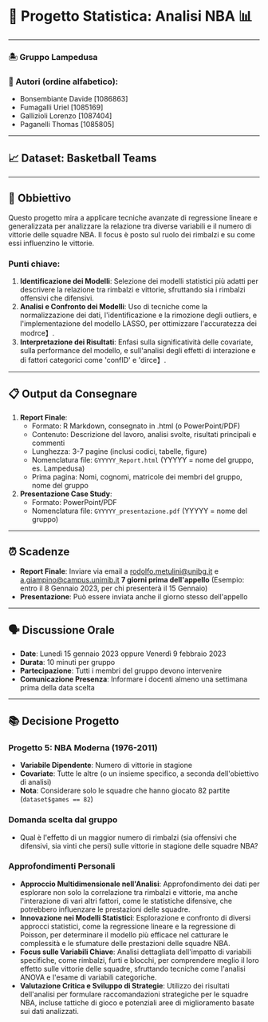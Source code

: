 # 🏀 Progetto Statistica: Analisi NBA 📊

---

### 🏝 Gruppo Lampedusa
### 📝 Autori (ordine alfabetico):
- Bonsembiante Davide [1086863]
- Fumagalli Uriel [1085169]
- Gallizioli Lorenzo [1087404]
- Paganelli Thomas [1085805]

---

## 📈 Dataset: Basketball Teams

---

## 🎯 Obbiettivo

Questo progetto mira a applicare tecniche avanzate di regressione lineare e generalizzata per analizzare la relazione tra diverse variabili e il numero di vittorie delle squadre NBA. Il focus è posto sul ruolo dei rimbalzi e su come essi influenzino le vittorie.

### Punti chiave:

1. **Identificazione dei Modelli**: Selezione dei modelli statistici più adatti per descrivere la relazione tra rimbalzi e vittorie, sfruttando sia i rimbalzi offensivi che difensivi.
2. **Analisi e Confronto dei Modelli**: Uso di tecniche come la normalizzazione dei dati, l'identificazione e la rimozione degli outliers, e l'implementazione del modello LASSO, per ottimizzare l'accuratezza dei mod​​rce】.
3. **Interpretazione dei Risultati**: Enfasi sulla significatività delle covariate, sulla performance del modello, e sull'analisi degli effetti di interazione e di fattori categorici come 'confID' e 'di​​rce】.

---

## 📋 Output da Consegnare

1. **Report Finale**:
   - Formato: R Markdown, consegnato in .html (o PowerPoint/PDF)
   - Contenuto: Descrizione del lavoro, analisi svolte, risultati principali e commenti
   - Lunghezza: 3-7 pagine (inclusi codici, tabelle, figure)
   - Nomenclatura file: `GYYYYY_Report.html` (YYYYY = nome del gruppo, es. Lampedusa)
   - Prima pagina: Nomi, cognomi, matricole dei membri del gruppo, nome del gruppo
2. **Presentazione Case Study**:
   - Formato: PowerPoint/PDF
   - Nomenclatura file: `GYYYYY_presentazione.pdf` (YYYYY = nome del gruppo)

---

## ⏰ Scadenze

- **Report Finale**: Inviare via email a rodolfo.metulini@unibg.it e a.giampino@campus.unimib.it **7 giorni prima dell'appello** (Esempio: entro il 8 Gennaio 2023, per chi presenterà il 15 Gennaio)
- **Presentazione**: Può essere inviata anche il giorno stesso dell'appello

---

## 🗣 Discussione Orale

- **Date**: Lunedì 15 gennaio 2023 oppure Venerdì 9 febbraio 2023
- **Durata**: 10 minuti per gruppo
- **Partecipazione**: Tutti i membri del gruppo devono intervenire
- **Comunicazione Presenza**: Informare i docenti almeno una settimana prima della data scelta

---

## 📚 Decisione Progetto

### Progetto 5: NBA Moderna (1976-2011)

- **Variabile Dipendente**: Numero di vittorie in stagione
- **Covariate**: Tutte le altre (o un insieme specifico, a seconda dell'obiettivo di analisi)
- **Nota**: Considerare solo le squadre che hanno giocato 82 partite (`dataset$games == 82`)

### Domanda scelta dal gruppo

- Qual è l'effetto di un maggior numero di rimbalzi (sia offensivi che difensivi, sia vinti che persi) sulle vittorie in stagione delle squadre NBA?

### Approfondimenti Personali

- **Approccio Multidimensionale nell'Analisi**: Approfondimento dei dati per esplorare non solo la correlazione tra rimbalzi e vittorie, ma anche l'interazione di vari altri fattori, come le statistiche difensive, che potrebbero influenzare le prestazioni delle squadre.
- **Innovazione nei Modelli Statistici**: Esplorazione e confronto di diversi approcci statistici, come la regressione lineare e la regressione di Poisson, per determinare il modello più efficace nel catturare le complessità e le sfumature delle prestazioni delle squadre NBA.
- **Focus sulle Variabili Chiave**: Analisi dettagliata dell'impatto di variabili specifiche, come rimbalzi, furti e blocchi, per comprendere meglio il loro effetto sulle vittorie delle squadre, sfruttando tecniche come l'analisi ANOVA e l'esame di variabili categoriche.
- **Valutazione Critica e Sviluppo di Strategie**: Utilizzo dei risultati dell'analisi per formulare raccomandazioni strategiche per le squadre NBA, incluse tattiche di gioco e potenziali aree di miglioramento basate sui dati analizzati.
